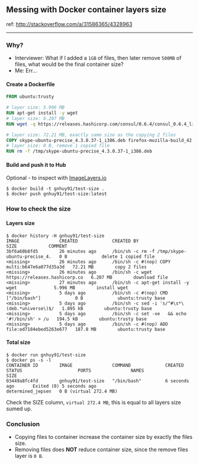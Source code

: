 ## Messing with Docker container layers size
ref: http://stackoverflow.com/a/31586365/4328963
___
### Why?
- Interviewer: What if I added a `1GB` of files, then later remove `500MB` of files, what would be the final container size?
- Me: Err...

#### Create a Dockerfile
```dockerfile
FROM ubuntu:trusty

# layer size: 5.996 MB
RUN apt-get install -y wget
# layer size: 6.207 MB
RUN wget -q https://releases.hashicorp.com/consul/0.6.4/consul_0.6.4_linux_amd64.zip

# layer size: 72.21 MB, exactly same size as the copying 2 files
COPY skype-ubuntu-precise_4.3.0.37-1_i386.deb firefox-mozilla-build_42.0-0ubuntu1_amd64.deb /tmp/
# layer size: 0 B, remove 1 copied file
RUN rm -f /tmp/skype-ubuntu-precise_4.3.0.37-1_i386.deb
```

#### Build and push it to Hub
Optional - to inspect with [ImageLayers.io](https://imagelayers.io/)
```
$ docker build -t gnhuy91/test-size .
$ docker push gnhuy91/test-size:latest
```


### How to check the size
#### Layers size
```
$ docker history -H gnhuy91/test-size
IMAGE               CREATED             CREATED BY                                      SIZE            COMMENT
3bf6a60b8fd5        26 minutes ago      /bin/sh -c rm -f /tmp/skype-ubuntu-precise_4.   0 B             delete 1 copied file
<missing>           26 minutes ago      /bin/sh -c #(nop) COPY multi:b647e6a077d35a3d   72.21 MB        copy 2 files
<missing>           26 minutes ago      /bin/sh -c wget https://releases.hashicorp.co   6.207 MB        download file
<missing>           27 minutes ago      /bin/sh -c apt-get install -y wget              5.996 MB        install wget
<missing>           5 days ago          /bin/sh -c #(nop) CMD ["/bin/bash"]             0 B             ubuntu:trusty base
<missing>           5 days ago          /bin/sh -c sed -i 's/^#\s*\(deb.*universe\)$/   1.895 kB        ubuntu:trusty base
<missing>           5 days ago          /bin/sh -c set -xe   && echo '#!/bin/sh' > /u   194.5 kB        ubuntu:trusty base
<missing>           5 days ago          /bin/sh -c #(nop) ADD file:ed7184ebed5263e677   187.8 MB        ubuntu:trusty base
```
#### Total size
```
$ docker run gnhuy91/test-size
$ docker ps -s -l
CONTAINER ID        IMAGE               COMMAND             CREATED             STATUS                     PORTS               NAMES               SIZE
03449a8fc4fd        gnhuy91/test-size   "/bin/bash"         6 seconds ago       Exited (0) 5 seconds ago                       determined_jepsen   0 B (virtual 272.4 MB)
```
Check the SIZE column, `virtual 272.4 MB`, this is equal to all layers size sumed up.

### Conclusion
- Copying files to container increase the container size by exactly the files size.
- Removing files does **NOT** reduce container size, since the remove files layer is `0 B`.
